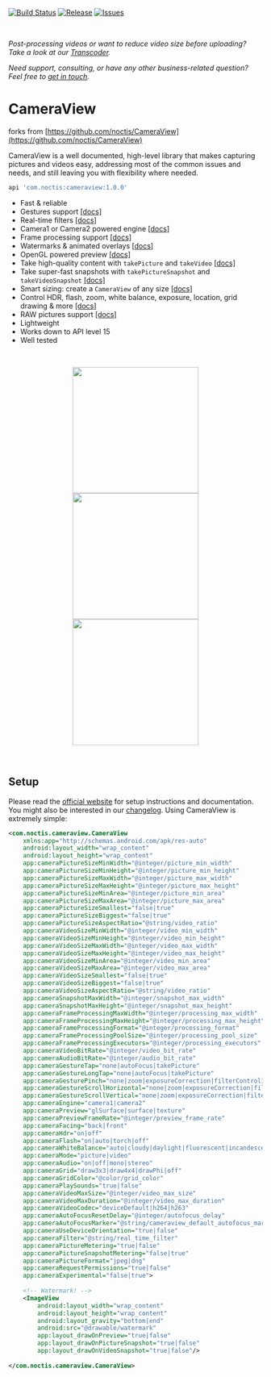 [![Build Status](https://github.com/kuloud/CameraView/workflows/CI/badge.svg?event=push)](https://github.com/kuloud/CameraView/actions)
[![Release](https://img.shields.io/github/release/kuloud/CameraView.svg)](https://github.com/kuloud/CameraView/releases)
[![Issues](https://img.shields.io/github/issues-raw/kuloud/CameraView.svg)](https://github.com/kuloud/CameraView/issues)

&#10240;  <!-- Hack to add whitespace -->

*Post-processing videos or want to reduce video size before uploading? Take a look at our [Transcoder](https://github.com/noctis/Transcoder).*

*Need support, consulting, or have any other business-related question? Feel free to <a href="mailto:kuloudx@icloud.com">get in touch</a>.*

# CameraView

forks from [https://github.com/noctis/CameraView](https://github.com/noctis/CameraView)

CameraView is a well documented, high-level library that makes capturing pictures and videos easy,
addressing most of the common issues and needs, and still leaving you with flexibility where needed.

```groovy
api 'com.noctis:cameraview:1.0.0'
```

- Fast & reliable
- Gestures support [[docs]](https://noctis.github.io/CameraView/docs/gestures)
- Real-time filters [[docs]](https://noctis.github.io/CameraView/docs/filters)
- Camera1 or Camera2 powered engine [[docs]](https://noctis.github.io/CameraView/docs/previews)
- Frame processing support [[docs]](https://noctis.github.io/CameraView/docs/frame-processing)
- Watermarks & animated overlays [[docs]](https://noctis.github.io/CameraView/docs/watermarks-and-overlays)
- OpenGL powered preview [[docs]](https://noctis.github.io/CameraView/docs/previews)
- Take high-quality content with `takePicture` and `takeVideo` [[docs]](https://noctis.github.io/CameraView/docs/capturing-media)
- Take super-fast snapshots with `takePictureSnapshot` and `takeVideoSnapshot` [[docs]](https://noctis.github.io/CameraView/docs/capturing-media)
- Smart sizing: create a `CameraView` of any size [[docs]](https://noctis.github.io/CameraView/docs/preview-size)
- Control HDR, flash, zoom, white balance, exposure, location, grid drawing & more [[docs]](https://noctis.github.io/CameraView/docs/controls)
- RAW pictures support [[docs]](https://noctis.github.io/CameraView/docs/controls)
- Lightweight
- Works down to API level 15
- Well tested

&#10240;  <!-- Hack to add whitespace -->

<p align="center">
  <img src="docs/static/screen1.png" width="250" hspace="5"><img src="docs/static/screen2.png" width="250" hspace="5"><img src="docs/static/screen3.png" width="250" hspace="5">
</p>

&#10240;  <!-- Hack to add whitespace -->

## Setup

Please read the [official website](https://noctis.github.io/CameraView) for setup instructions and documentation.
You might also be interested in our [changelog](https://noctis.github.io/CameraView/about/changelog).
Using CameraView is extremely simple:

```xml
<com.noctis.cameraview.CameraView
    xmlns:app="http://schemas.android.com/apk/res-auto"
    android:layout_width="wrap_content"
    android:layout_height="wrap_content"
    app:cameraPictureSizeMinWidth="@integer/picture_min_width"
    app:cameraPictureSizeMinHeight="@integer/picture_min_height"
    app:cameraPictureSizeMaxWidth="@integer/picture_max_width"
    app:cameraPictureSizeMaxHeight="@integer/picture_max_height"
    app:cameraPictureSizeMinArea="@integer/picture_min_area"
    app:cameraPictureSizeMaxArea="@integer/picture_max_area"
    app:cameraPictureSizeSmallest="false|true"
    app:cameraPictureSizeBiggest="false|true"
    app:cameraPictureSizeAspectRatio="@string/video_ratio"
    app:cameraVideoSizeMinWidth="@integer/video_min_width"
    app:cameraVideoSizeMinHeight="@integer/video_min_height"
    app:cameraVideoSizeMaxWidth="@integer/video_max_width"
    app:cameraVideoSizeMaxHeight="@integer/video_max_height"
    app:cameraVideoSizeMinArea="@integer/video_min_area"
    app:cameraVideoSizeMaxArea="@integer/video_max_area"
    app:cameraVideoSizeSmallest="false|true"
    app:cameraVideoSizeBiggest="false|true"
    app:cameraVideoSizeAspectRatio="@string/video_ratio"
    app:cameraSnapshotMaxWidth="@integer/snapshot_max_width"
    app:cameraSnapshotMaxHeight="@integer/snapshot_max_height"
    app:cameraFrameProcessingMaxWidth="@integer/processing_max_width"
    app:cameraFrameProcessingMaxHeight="@integer/processing_max_height"
    app:cameraFrameProcessingFormat="@integer/processing_format"
    app:cameraFrameProcessingPoolSize="@integer/processing_pool_size"
    app:cameraFrameProcessingExecutors="@integer/processing_executors"
    app:cameraVideoBitRate="@integer/video_bit_rate"
    app:cameraAudioBitRate="@integer/audio_bit_rate"
    app:cameraGestureTap="none|autoFocus|takePicture"
    app:cameraGestureLongTap="none|autoFocus|takePicture"
    app:cameraGesturePinch="none|zoom|exposureCorrection|filterControl1|filterControl2"
    app:cameraGestureScrollHorizontal="none|zoom|exposureCorrection|filterControl1|filterControl2"
    app:cameraGestureScrollVertical="none|zoom|exposureCorrection|filterControl1|filterControl2"
    app:cameraEngine="camera1|camera2"
    app:cameraPreview="glSurface|surface|texture"
    app:cameraPreviewFrameRate="@integer/preview_frame_rate"
    app:cameraFacing="back|front"
    app:cameraHdr="on|off"
    app:cameraFlash="on|auto|torch|off"
    app:cameraWhiteBalance="auto|cloudy|daylight|fluorescent|incandescent"
    app:cameraMode="picture|video"
    app:cameraAudio="on|off|mono|stereo"
    app:cameraGrid="draw3x3|draw4x4|drawPhi|off"
    app:cameraGridColor="@color/grid_color"
    app:cameraPlaySounds="true|false"
    app:cameraVideoMaxSize="@integer/video_max_size"
    app:cameraVideoMaxDuration="@integer/video_max_duration"
    app:cameraVideoCodec="deviceDefault|h264|h263"
    app:cameraAutoFocusResetDelay="@integer/autofocus_delay"
    app:cameraAutoFocusMarker="@string/cameraview_default_autofocus_marker"
    app:cameraUseDeviceOrientation="true|false"
    app:cameraFilter="@string/real_time_filter"
    app:cameraPictureMetering="true|false"
    app:cameraPictureSnapshotMetering="false|true"
    app:cameraPictureFormat="jpeg|dng"
    app:cameraRequestPermissions="true|false"
    app:cameraExperimental="false|true">
    
    <!-- Watermark! -->
    <ImageView
        android:layout_width="wrap_content"
        android:layout_height="wrap_content"
        android:layout_gravity="bottom|end"
        android:src="@drawable/watermark"
        app:layout_drawOnPreview="true|false"
        app:layout_drawOnPictureSnapshot="true|false"
        app:layout_drawOnVideoSnapshot="true|false"/>
        
</com.noctis.cameraview.CameraView>
```
